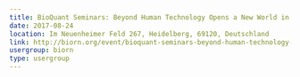 ```yaml
---
title: BioQuant Seminars: Beyond Human Technology Opens a New World in Bio Science
date: 2017-08-24
location: Im Neuenheimer Feld 267, Heidelberg, 69120, Deutschland
link: http://biorn.org/event/bioquant-seminars-beyond-human-technology-opens-a-new-world-in-bio-science/
usergroup: biorn
type: usergroup
---
```

